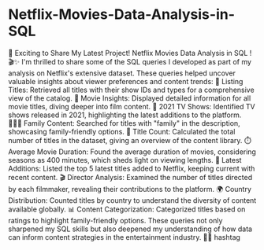 # Netflix-Movies-Data-Analysis-in-SQL

🚀 Exciting to Share My Latest Project!
Netflix Movies Data Analysis in SQL !🎬✨
I'm thrilled to share some of the SQL queries I developed as part of my analysis on Netflix's extensive dataset. These queries helped uncover valuable insights about viewer preferences and content trends:
📖 Listing Titles: Retrieved all titles with their show IDs and types for a comprehensive view of the catalog.
🎥 Movie Insights: Displayed detailed information for all movie titles, diving deeper into film content.
📅 2021 TV Shows: Identified TV shows released in 2021, highlighting the latest additions to the platform.
👨‍👩‍👧 Family Content: Searched for titles with "family" in the description, showcasing family-friendly options.
🔢 Title Count: Calculated the total number of titles in the dataset, giving an overview of the content library.
⏱️ Average Movie Duration: Found the average duration of movies, considering seasons as 400 minutes, which sheds light on viewing lengths.
🌟 Latest Additions: Listed the top 5 latest titles added to Netflix, keeping current with recent content.
🎬 Director Analysis: Examined the number of titles directed by each filmmaker, revealing their contributions to the platform.
🌍 Country Distribution: Counted titles by country to understand the diversity of content available globally.
📊 Content Categorization: Categorized titles based on ratings to highlight family-friendly options.
These queries not only sharpened my SQL skills but also deepened my understanding of how data can inform content strategies in the entertainment industry. 🙏💡
hashtag

